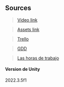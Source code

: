 ## Sources

> [Video link](https://www.youtube.com/watch?v=6g2vk8Gudqs) 

> [Assets link](https://www.spriters-resource.com/nes/legendofzelda/)

> [Trello](https://trello.com/b/j9s2VQJq/trabajo-map-zelda)

> [GDD](https://docs.google.com/document/d/1jasqEepdHYBY6wc7FxqKqwT8u06Uv-lk-Bqykqt1daY/edit?pli=1)

> [Las horas de trabajo](https://drive.google.com/drive/u/1/folders/1lyK2zc0YVsvG7H6DX0YykuxR5s7gG3IU)

#### Version de Unity 
2022.3.5f1
